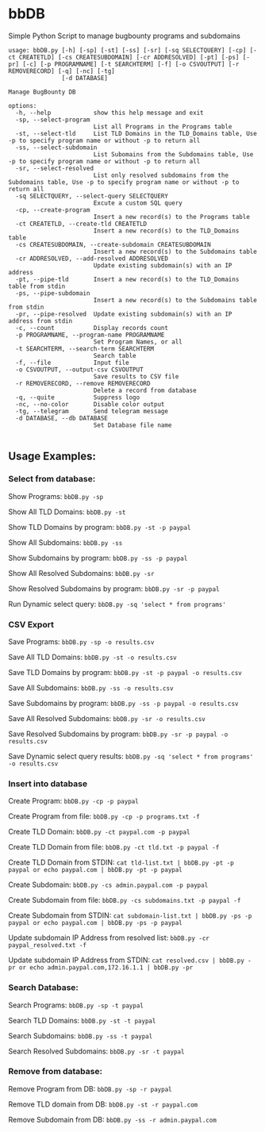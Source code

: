 # bbDB
Simple Python Script to manage bugbounty programs and subdomains


```
usage: bbDB.py [-h] [-sp] [-st] [-ss] [-sr] [-sq SELECTQUERY] [-cp] [-ct CREATETLD] [-cs CREATESUBDOMAIN] [-cr ADDRESOLVED] [-pt] [-ps] [-pr] [-c] [-p PROGRAMNAME] [-t SEARCHTERM] [-f] [-o CSVOUTPUT] [-r REMOVERECORD] [-q] [-nc] [-tg]
               [-d DATABASE]

Manage BugBounty DB

options:
  -h, --help            show this help message and exit
  -sp, --select-program
                        List all Programs in the Programs table
  -st, --select-tld     List TLD Domains in the TLD_Domains table, Use -p to specify program name or without -p to return all
  -ss, --select-subdomain
                        List Subomains from the Subdomains table, Use -p to specify program name or without -p to return all
  -sr, --select-resolved
                        List only resolved subdomains from the Subdomains table, Use -p to specify program name or without -p to return all
  -sq SELECTQUERY, --select-query SELECTQUERY
                        Excute a custom SQL query
  -cp, --create-program
                        Insert a new record(s) to the Programs table
  -ct CREATETLD, --create-tld CREATETLD
                        Insert a new record(s) to the TLD_Domains table
  -cs CREATESUBDOMAIN, --create-subdomain CREATESUBDOMAIN
                        Insert a new record(s) to the Subdomains table
  -cr ADDRESOLVED, --add-resolved ADDRESOLVED
                        Update existing subdomain(s) with an IP address
  -pt, --pipe-tld       Insert a new record(s) to the TLD_Domains table from stdin
  -ps, --pipe-subdomain
                        Insert a new record(s) to the Subdomains table from stdin
  -pr, --pipe-resolved  Update existing subdomain(s) with an IP address from stdin
  -c, --count           Display records count
  -p PROGRAMNAME, --program-name PROGRAMNAME
                        Set Program Names, or all
  -t SEARCHTERM, --search-term SEARCHTERM
                        Search table
  -f, --file            Input file
  -o CSVOUTPUT, --output-csv CSVOUTPUT
                        Save results to CSV file
  -r REMOVERECORD, --remove REMOVERECORD
                        Delete a record from database
  -q, --quite           Suppress logo
  -nc, --no-color       Disable color output
  -tg, --telegram       Send telegram message
  -d DATABASE, --db DATABASE
                        Set Database file name


```


## Usage Examples:

### Select from database:

Show Programs: ```bbDB.py -sp```

Show All TLD Domains: ```bbDB.py -st```

Show TLD Domains by program: ```bbDB.py -st -p paypal```

Show All Subdomains: ```bbDB.py -ss```

Show Subdomains by program: ```bbDB.py -ss -p paypal```

Show All Resolved Subdomains: ```bbDB.py -sr```

Show Resolved Subdomains by program: ```bbDB.py -sr -p paypal```

Run Dynamic select query: ```bbDB.py -sq 'select * from programs'```

### CSV Export

Save Programs: ```bbDB.py -sp -o results.csv```

Save All TLD Domains: ```bbDB.py -st -o results.csv```

Save TLD Domains by program: ```bbDB.py -st -p paypal -o results.csv```

Save All Subdomains: ```bbDB.py -ss -o results.csv```

Save Subdomains by program: ```bbDB.py -ss -p paypal -o results.csv```

Save All Resolved Subdomains: ```bbDB.py -sr -o results.csv```

Save Resolved Subdomains by program: ```bbDB.py -sr -p paypal -o results.csv```

Save Dynamic select query results: ```bbDB.py -sq 'select * from programs' -o results.csv```


### Insert into database

Create Program: ```bbDB.py -cp -p paypal```

Create Program from file: ```bbDB.py -cp -p programs.txt -f```

Create TLD Domain: ```bbDB.py -ct paypal.com -p paypal```

Create TLD Domain from file: ```bbDB.py -ct tld.txt -p paypal -f```

Create TLD Domain from STDIN: ```cat tld-list.txt | bbDB.py -pt -p paypal or echo paypal.com | bbDB.py -pt -p paypal```

Create Subdomain: ```bbDB.py -cs admin.paypal.com -p paypal```

Create Subdomain from file: ```bbDB.py -cs subdomains.txt -p paypal -f```

Create Subdomain from STDIN: ```cat subdomain-list.txt | bbDB.py -ps -p paypal or echo paypal.com | bbDB.py -ps -p paypal```

Update subdomain IP Address from resolved list: ```bbDB.py -cr paypal_resolved.txt -f```

Update subdomain IP Address from STDIN: ```cat resolved.csv | bbDB.py -pr or echo admin.paypal.com,172.16.1.1 | bbDB.py -pr```


### Search Database:

Search Programs: ```bbDB.py -sp -t paypal```

Search TLD Domains: ```bbDB.py -st -t paypal```

Search Subdomains: ```bbDB.py -ss -t paypal```

Search Resolved Subdomains: ```bbDB.py -sr -t paypal```


### Remove from database:

Remove Program from DB: ```bbDB.py -sp -r paypal```

Remove TLD domain from DB: ```bbDB.py -st -r paypal.com```

Remove Subdomain from DB: ```bbDB.py -ss -r admin.paypal.com```
